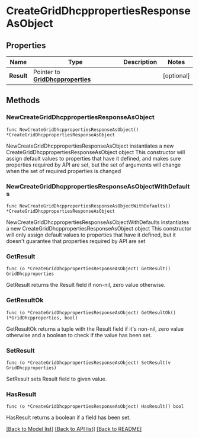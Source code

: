 # CreateGridDhcppropertiesResponseAsObject

## Properties

Name | Type | Description | Notes
------------ | ------------- | ------------- | -------------
**Result** | Pointer to [**GridDhcpproperties**](GridDhcpproperties.md) |  | [optional] 

## Methods

### NewCreateGridDhcppropertiesResponseAsObject

`func NewCreateGridDhcppropertiesResponseAsObject() *CreateGridDhcppropertiesResponseAsObject`

NewCreateGridDhcppropertiesResponseAsObject instantiates a new CreateGridDhcppropertiesResponseAsObject object
This constructor will assign default values to properties that have it defined,
and makes sure properties required by API are set, but the set of arguments
will change when the set of required properties is changed

### NewCreateGridDhcppropertiesResponseAsObjectWithDefaults

`func NewCreateGridDhcppropertiesResponseAsObjectWithDefaults() *CreateGridDhcppropertiesResponseAsObject`

NewCreateGridDhcppropertiesResponseAsObjectWithDefaults instantiates a new CreateGridDhcppropertiesResponseAsObject object
This constructor will only assign default values to properties that have it defined,
but it doesn't guarantee that properties required by API are set

### GetResult

`func (o *CreateGridDhcppropertiesResponseAsObject) GetResult() GridDhcpproperties`

GetResult returns the Result field if non-nil, zero value otherwise.

### GetResultOk

`func (o *CreateGridDhcppropertiesResponseAsObject) GetResultOk() (*GridDhcpproperties, bool)`

GetResultOk returns a tuple with the Result field if it's non-nil, zero value otherwise
and a boolean to check if the value has been set.

### SetResult

`func (o *CreateGridDhcppropertiesResponseAsObject) SetResult(v GridDhcpproperties)`

SetResult sets Result field to given value.

### HasResult

`func (o *CreateGridDhcppropertiesResponseAsObject) HasResult() bool`

HasResult returns a boolean if a field has been set.


[[Back to Model list]](../README.md#documentation-for-models) [[Back to API list]](../README.md#documentation-for-api-endpoints) [[Back to README]](../README.md)


